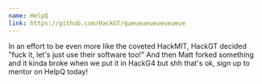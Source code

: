 ```yaml
---
name: HelpQ
link: https://github.com/HackGT/queueueueueueueue
---
```


In an effort to be even more like the coveted HackMIT, HackGT decided "fuck it, let's just use their software too!" And then Matt forked something and it kinda broke when we put it in HackG4 but shh that's ok, sign up to mentor on HelpQ today!